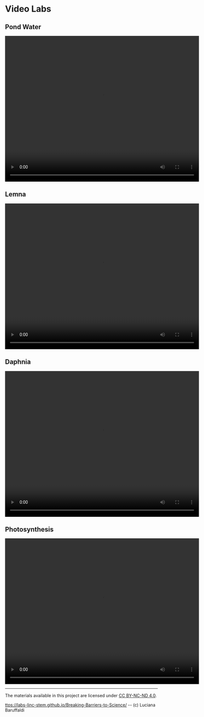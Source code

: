 # Video Labs

## Pond Water
<video width="640" height="480" controls>
  <source src="labs/PondWater.mp4" type="video/mp4">
  Your browser does not support the video tag.
</video>

## Lemna
<video width="640" height="480" controls>
  <source src="labs/Lemna.mp4" type="video/mp4">
  Your browser does not support the video tag.
</video>


## Daphnia
<video width="640" height="480" controls>
  <source src="labs/Daphnia.mp4" type="video/mp4">
  Your browser does not support the video tag.
</video>

## Photosynthesis
<video width="640" height="480" controls>
  <source src="labs/Photosynthesis.mp4" type="video/mp4">
  Your browser does not support the video tag.
</video>

---

The materials available in this project are licensed under [CC BY-NC-ND 4.0](https://creativecommons.org/licenses/by-nc-nd/4.0/deed.en).

[ttps://labs-linc-stem.github.io/Breaking-Barriers-to-Science/](https://labs-linc-stem.github.io/Breaking-Barriers-to-Science/) -- (c) Luciana Baruffaldi

